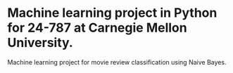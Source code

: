 # Machine learning project in Python for 24-787 at Carnegie Mellon University.

Machine learning project for movie review classification using Naive Bayes.
